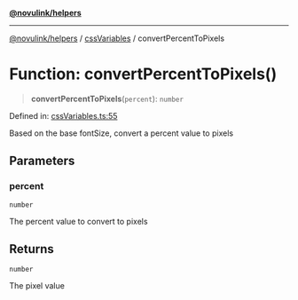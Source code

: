 [**@novulink/helpers**](../../README.md)

***

[@novulink/helpers](../../modules.md) / [cssVariables](../README.md) / convertPercentToPixels

# Function: convertPercentToPixels()

> **convertPercentToPixels**(`percent`): `number`

Defined in: [cssVariables.ts:55](https://github.com/M-Media-Group/app.novu.link/blob/d43aa75d61cafdf214ab3b4b66ffcaae1fde7b4e/packages/helpers/src/cssVariables.ts#L55)

Based on the base fontSize, convert a percent value to pixels

## Parameters

### percent

`number`

The percent value to convert to pixels

## Returns

`number`

The pixel value
